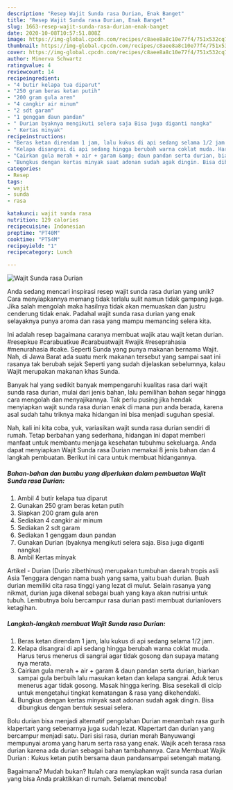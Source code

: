 ```yaml
---
description: "Resep Wajit Sunda rasa Durian, Enak Banget"
title: "Resep Wajit Sunda rasa Durian, Enak Banget"
slug: 1663-resep-wajit-sunda-rasa-durian-enak-banget
date: 2020-10-08T10:57:51.808Z
image: https://img-global.cpcdn.com/recipes/c8aee8a8c10e77f4/751x532cq70/wajit-sunda-rasa-durian-foto-resep-utama.jpg
thumbnail: https://img-global.cpcdn.com/recipes/c8aee8a8c10e77f4/751x532cq70/wajit-sunda-rasa-durian-foto-resep-utama.jpg
cover: https://img-global.cpcdn.com/recipes/c8aee8a8c10e77f4/751x532cq70/wajit-sunda-rasa-durian-foto-resep-utama.jpg
author: Minerva Schwartz
ratingvalue: 4
reviewcount: 14
recipeingredient:
- "4 butir kelapa tua diparut"
- "250 gram beras ketan putih"
- "200 gram gula aren"
- "4 cangkir air minum"
- "2 sdt garam"
- "1 genggam daun pandan"
- " Durian byaknya mengikuti selera saja Bisa juga diganti nangka"
- " Kertas minyak"
recipeinstructions:
- "Beras ketan direndam 1 jam, lalu kukus di api sedang selama 1/2 jam."
- "Kelapa disangrai di api sedang hingga berubah warna coklat muda. Harus terus menerus di sangrai agar tidak gosong dan supaya matang nya merata."
- "Cairkan gula merah + air + garam &amp; daun pandan serta durian, biarkan sampai gula berbuih lalu masukan ketan dan kelapa sangrai. Aduk terus menerus agar tidak gosong. Masak hingga kering. Bisa sesekali di cicip untuk mengetahui tingkat kematangan &amp; rasa yang dikehendaki."
- "Bungkus dengan kertas minyak saat adonan sudah agak dingin. Bisa dibungkus dengan bentuk sesuai selera."
categories:
- Resep
tags:
- wajit
- sunda
- rasa

katakunci: wajit sunda rasa 
nutrition: 129 calories
recipecuisine: Indonesian
preptime: "PT40M"
cooktime: "PT54M"
recipeyield: "1"
recipecategory: Lunch

---
```



![Wajit Sunda rasa Durian](https://img-global.cpcdn.com/recipes/c8aee8a8c10e77f4/751x532cq70/wajit-sunda-rasa-durian-foto-resep-utama.jpg)

Anda sedang mencari inspirasi resep wajit sunda rasa durian yang unik? Cara menyiapkannya memang tidak terlalu sulit namun tidak gampang juga. Jika salah mengolah maka hasilnya tidak akan memuaskan dan justru cenderung tidak enak. Padahal wajit sunda rasa durian yang enak selayaknya punya aroma dan rasa yang mampu memancing selera kita.

Ini adalah resep bagaimana caranya membuat wajik atau wajit ketan durian. #resepkue #carabuatkue #carabuatwajit #wajik #reseprahasia #menurahasia #cake. Seperti Sunda yang punya makanan bernama Wajit. Nah, di Jawa Barat ada suatu merk makanan tersebut yang sampai saat ini rasanya tak berubah sejak Seperti yang sudah dijelaskan sebelumnya, kalau Wajit merupakan makanan khas Sunda.

Banyak hal yang sedikit banyak mempengaruhi kualitas rasa dari wajit sunda rasa durian, mulai dari jenis bahan, lalu pemilihan bahan segar hingga cara mengolah dan menyajikannya. Tak perlu pusing jika hendak menyiapkan wajit sunda rasa durian enak di mana pun anda berada, karena asal sudah tahu triknya maka hidangan ini bisa menjadi suguhan spesial.


Nah, kali ini kita coba, yuk, variasikan wajit sunda rasa durian sendiri di rumah. Tetap berbahan yang sederhana, hidangan ini dapat memberi manfaat untuk membantu menjaga kesehatan tubuhmu sekeluarga. Anda dapat menyiapkan Wajit Sunda rasa Durian memakai 8 jenis bahan dan 4 langkah pembuatan. Berikut ini cara untuk membuat hidangannya.

<!--inarticleads1-->

##### Bahan-bahan dan bumbu yang diperlukan dalam pembuatan Wajit Sunda rasa Durian:

1. Ambil 4 butir kelapa tua diparut
1. Gunakan 250 gram beras ketan putih
1. Siapkan 200 gram gula aren
1. Sediakan 4 cangkir air minum
1. Sediakan 2 sdt garam
1. Sediakan 1 genggam daun pandan
1. Gunakan  Durian (byaknya mengikuti selera saja. Bisa juga diganti nangka)
1. Ambil  Kertas minyak


Artikel - Durian (Durio zibethinus) merupakan tumbuhan daerah tropis asli Asia Tenggara dengan nama buah yang sama, yaitu buah durian. Buah durian memiliki cita rasa tinggi yang lezat di mulut. Selain rasanya yang nikmat, durian juga dikenal sebagai buah yang kaya akan nutrisi untuk tubuh. Lembutnya bolu bercampur rasa durian pasti membuat durianlovers ketagihan. 

<!--inarticleads2-->

##### Langkah-langkah membuat Wajit Sunda rasa Durian:

1. Beras ketan direndam 1 jam, lalu kukus di api sedang selama 1/2 jam.
1. Kelapa disangrai di api sedang hingga berubah warna coklat muda. Harus terus menerus di sangrai agar tidak gosong dan supaya matang nya merata.
1. Cairkan gula merah + air + garam &amp; daun pandan serta durian, biarkan sampai gula berbuih lalu masukan ketan dan kelapa sangrai. Aduk terus menerus agar tidak gosong. Masak hingga kering. Bisa sesekali di cicip untuk mengetahui tingkat kematangan &amp; rasa yang dikehendaki.
1. Bungkus dengan kertas minyak saat adonan sudah agak dingin. Bisa dibungkus dengan bentuk sesuai selera.


Bolu durian bisa menjadi alternatif pengolahan Durian menambah rasa gurih klapertart yang sebenarnya juga sudah lezat. Klapertart dan durian yang bercampur menjadi satu. Dari sisi rasa, durian merah Banyuwangi mempunyai aroma yang harum serta rasa yang enak. Wajik aceh terasa rasa durian karena ada durian sebagai bahan tambahannya. Cara Membuat Wajik Durian : Kukus ketan putih bersama daun pandansampai setengah matang. 

Bagaimana? Mudah bukan? Itulah cara menyiapkan wajit sunda rasa durian yang bisa Anda praktikkan di rumah. Selamat mencoba!
